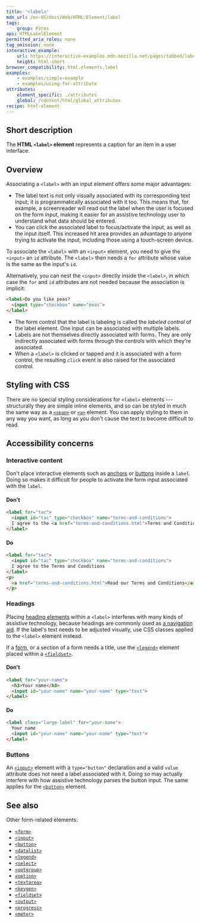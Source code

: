 ```yaml
---
title: '<label>'
mdn_url: /en-US/docs/Web/HTML/Element/label
tags:
    group: Forms
api: HTMLLabelElement
permitted_aria_roles: none
tag_omission: none
interactive_example:
    url: https://interactive-examples.mdn.mozilla.net/pages/tabbed/label.html
    height: html-short
browser_compatibility: html.elements.label
examples:
    - examples/simple-example
    - examples/using-for-attribute
attributes:
    element_specific: ./attributes
    global: /content/html/global_attributes
recipe: html-element
---
```


## Short description

The **HTML `<label>` element** represents a caption for an item in a
user interface.

## Overview

Associating a `<label>` with an input element offers some major
advantages:

- The label text is not only visually associated with its
  corresponding text input; it is programmatically associated with it
  too. This means that, for example, a screenreader will read out the
  label when the user is focused on the form input, making it easier
  for an assistive technology user to understand what data should be
  entered.
- You can click the associated label to focus/activate the input, as
  well as the input itself. This increased hit area provides an
  advantage to anyone trying to activate the input, including those
  using a touch-screen device.

To associate the `<label>` with an `<input>` element, you need to give
the `<input>` an `id` attribute. The `<label>` then needs a `for`
attribute whose value is the same as the input's `id`.

Alternatively, you can nest the `<input>` directly inside the `<label>`,
in which case the `for` and `id` attributes are not needed because the
association is implicit:

```html
<label>Do you like peas?
  <input type="checkbox" name="peas">
</label>
```

- The form control that the label is labeling is called the *labeled
  control* of the label element. One input can be associated with
  multiple labels.
- Labels are not themselves directly associated with forms. They are
  only indirectly associated with forms through the controls with
  which they're associated.
- When a `<label>` is clicked or tapped and it is associated with a
  form control, the resulting `click` event is also raised for the
  associated control.

## Styling with CSS

There are no special styling considerations for `<label>` elements ---
structurally they are simple inline elements, and so can be styled in
much the same way as a
[`<span>`](/en-US/docs/Web/HTML/Element/span)
or
[`<a>`](/en-US/docs/Web/HTML/Element/a)
element. You can apply styling to them in any way you want, as long as
you don't cause the text to become difficult to read.

## Accessibility concerns
### Interactive content

Don't place interactive elements such as
[anchors](/en-US/docs/Web/HTML/Element/a)
or
[buttons](/en-US/docs/Web/HTML/Element/button)
inside a `label`. Doing so makes it difficult for people to activate the
form input associated with the `label`.

#### Don't

```html
<label for="tac">
  <input id="tac" type="checkbox" name="terms-and-conditions">
  I agree to the <a href="terms-and-conditions.html">Terms and Conditions</a>
</label>
```

#### Do

```html
<label for="tac">
  <input id="tac" type="checkbox" name="terms-and-conditions">
  I agree to the Terms and Conditions
</label>
<p>
  <a href="terms-and-conditions.html">Read our Terms and Conditions</a>
</p>
```

### Headings

Placing [heading elements](/en-US/docs/Web/HTML/Element/Heading_Elements) within a
`<label>` interferes with many kinds of assistive technology, because
headings are commonly used as [a navigation aid](/en-US/docs/Web/HTML/Element/Heading_Elements#Navigation). If the
label's text needs to be adjusted visually, use CSS classes applied to
the `<label>` element instead.

If a [form](/en-US/docs/Web/HTML/Element/form), or a section of a form
needs a title, use the
[`<legend>`](/en-US/docs/Web/HTML/Element/legend)
element placed within a
[`<fieldset>`](/en-US/docs/Web/HTML/Element/fieldset).

#### Don't

```html
<label for="your-name">
  <h3>Your name</h3>
  <input id="your-name" name="your-name" type="text">
</label>
```

#### Do

```html
<label class="large-label" for="your-name">
  Your name
  <input id="your-name" name="your-name" type="text">
</label>
```

### Buttons

An [`<input>`](/en-US/docs/Web/HTML/Element/input)
element with a `type="button"` declaration and a valid `value` attribute
does not need a label associated with it. Doing so may actually
interfere with how assistive technology parses the button input. The
same applies for the
[`<button>`](/en-US/docs/Web/HTML/Element/button)
element.

## See also

Other form-related elements:

- [`<form>`](/en-US/docs/Web/HTML/Element/form)
- [`<input>`](/en-US/docs/Web/HTML/Element/input)
- [`<button>`](/en-US/docs/Web/HTML/Element/button)
- [`<datalist>`](/en-US/docs/Web/HTML/Element/datalist)
- [`<legend>`](/en-US/docs/Web/HTML/Element/legend)
- [`<select>`](/en-US/docs/Web/HTML/Element/select)
- [`<optgroup>`](/en-US/docs/Web/HTML/Element/optgroup)
- [`<option>`](/en-US/docs/Web/HTML/Element/option)
- [`<textarea>`](/en-US/docs/Web/HTML/Element/textarea)
- [`<keygen>`](/en-US/docs/Web/HTML/Element/keygen)
- [`<fieldset>`](/en-US/docs/Web/HTML/Element/fieldset)
- [`<output>`](/en-US/docs/Web/HTML/Element/output)
- [`<progress>`](/en-US/docs/Web/HTML/Element/progress)
- [`<meter>`](/en-US/docs/Web/HTML/Element/meter)
